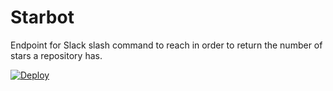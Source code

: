 # Starbot

Endpoint for Slack slash command to reach in order to return the number of stars a repository has.

[![Deploy](https://www.herokucdn.com/deploy/button.png)](https://heroku.com/deploy)
